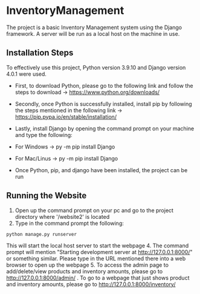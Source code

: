 # InventoryManagement

The project is a basic Inventory Management system using the Django framework. A server will be run as a local host on the machine in use.

## Installation Steps

To effectively use this project, Python version 3.9.10 and Django version 4.0.1 were used. 

- First, to download Python, please go to the following link and follow the steps to download -> https://www.python.org/downloads/
- Secondly, once Python is successfully installed, install pip by following the steps mentioned in the following link -> https://pip.pypa.io/en/stable/installation/
- Lastly, install Django by opening the command prompt on your machine and type the following:
- For Windows -> py -m pip install Django
- For Mac/Linus -> py -m pip install Django

- Once Python, pip, and django have been installed, the project can be run

## Running the Website
1. Open up the command prompt on your pc and go to the project directory where '/website2' is located
2. Type in the command prompt the following:
```
python manage.py runserver
```

This will start the local host server to start the webpage
4. The command prompt will mention "Starting development server at http://127.0.0.1:8000/" or something similar. Please type in the URL mentioned there into a web browser to open up the webpage
5. To access the admin page to add/delete/view products and inventory amounts, please go to http://127.0.0.1:8000/admin/ . To go to a webpage that just shows product and inventory amounts, please go to http://127.0.0.1:8000/inventory/

